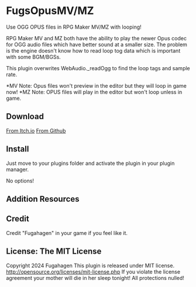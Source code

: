 # FugsOpusMV/MZ

Use OGG OPUS files in RPG Maker MV/MZ with looping!

RPG Maker MV and MZ both have the ability to play the newer Opus codec for OGG audio files which have better sound at a smaller size.
The problem is the engine ​doesn't know how to read loop tog data which is important with some BGM/BGSs.

This plugin overwrites WebAudio._readOgg to find the loop tags and sample rate.

*MV Note: Opus files won't preview in the editor but they will loop in game now!
*MZ Note: OPUS files will play in the editor but won't loop unless in game.

## Download

[From Itch.io](https://spacefoon.itch.io/fugs-ogg-opus-loop-tag-support-for-rmmv)
[From Github](https://github.com/SpaceFoon/FugsOpusMVMZ/releases)

## Install

Just move to your plugins folder and activate the plugin in your plugin manager.

No options!

## Addition Resources

## Credit

Credit "Fugahagen" in your game if you feel like it.

## License: The MIT License

Copyright 2024 Fugahagen
This plugin is released under MIT license.
http://opensource.org/licenses/mit-license.php
If you violate the license agreement your mother will
die in her sleep tonight! All protections nulled!
